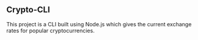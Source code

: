 ## Crypto-CLI

This project is a CLI built using Node.js which gives the current exchange rates for popular cryptocurrencies.
